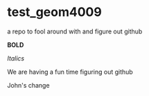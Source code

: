 # test_geom4009
 a repo to fool around with and figure out github
 
 **BOLD**
 
 
 *Italics*
 
 We are having a fun time figuring out github
 
 
 
John's change